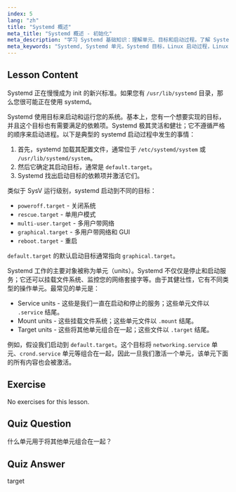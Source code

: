 ```yaml
---
index: 5
lang: "zh"
title: "Systemd 概述"
meta_title: "Systemd 概述 - 初始化"
meta_description: "学习 Systemd 基础知识：理解单元、目标和启动过程。了解 Systemd 如何在 Linux 中管理服务和系统状态。开始您的学习之旅！"
meta_keywords: "Systemd, Systemd 单元，Systemd 目标，Linux 启动过程，Linux 服务，初学者，教程，指南"
---
```


## Lesson Content

Systemd 正在慢慢成为 init 的新兴标准。如果您有 `/usr/lib/systemd` 目录，那么您很可能正在使用 systemd。

Systemd 使用目标来启动和运行您的系统。基本上，您有一个想要实现的目标，并且这个目标也有需要满足的依赖项。Systemd 极其灵活和健壮；它不遵循严格的顺序来启动进程。以下是典型的 systemd 启动过程中发生的事情：

1. 首先，systemd 加载其配置文件，通常位于 `/etc/systemd/system` 或 `/usr/lib/systemd/system`。
2. 然后它确定其启动目标，通常是 `default.target`。
3. Systemd 找出启动目标的依赖项并激活它们。

类似于 SysV 运行级别，systemd 启动到不同的目标：

- `poweroff.target` - 关闭系统
- `rescue.target` - 单用户模式
- `multi-user.target` - 多用户带网络
- `graphical.target` - 多用户带网络和 GUI
- `reboot.target` - 重启

`default.target` 的默认启动目标通常指向 `graphical.target`。

Systemd 工作的主要对象被称为单元（units）。Systemd 不仅仅是停止和启动服务；它还可以挂载文件系统、监控您的网络套接字等。由于其健壮性，它有不同类型的操作单元。最常见的单元是：

- Service units - 这些是我们一直在启动和停止的服务；这些单元文件以 `.service` 结尾。
- Mount units - 这些挂载文件系统；这些单元文件以 `.mount` 结尾。
- Target units - 这些将其他单元组合在一起；这些文件以 `.target` 结尾。

例如，假设我们启动到 `default.target`。这个目标将 `networking.service` 单元、`crond.service` 单元等组合在一起，因此一旦我们激活一个单元，该单元下面的所有内容也会被激活。

## Exercise

No exercises for this lesson.

## Quiz Question

什么单元用于将其他单元组合在一起？

## Quiz Answer

target
